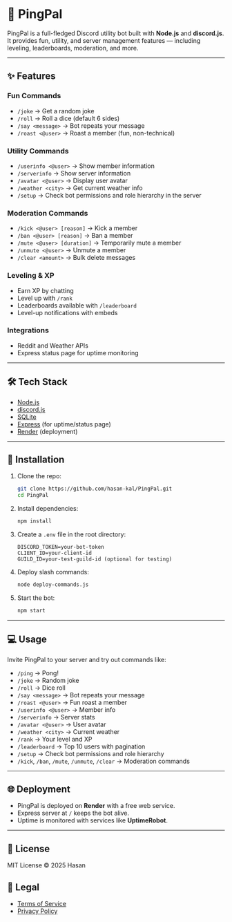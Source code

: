 # 🤖 PingPal

PingPal is a full-fledged Discord utility bot built with **Node.js** and **discord.js**.  
It provides fun, utility, and server management features — including leveling, leaderboards, moderation, and more.  

---

## ✨ Features

### Fun Commands
- `/joke` → Get a random joke
- `/roll` → Roll a dice (default 6 sides)
- `/say <message>` → Bot repeats your message
- `/roast <@user>` → Roast a member (fun, non-technical)

### Utility Commands
- `/userinfo <@user>` → Show member information
- `/serverinfo` → Show server information
- `/avatar <@user>` → Display user avatar
- `/weather <city>` → Get current weather info
- `/setup` → Check bot permissions and role hierarchy in the server

### Moderation Commands
- `/kick <@user> [reason]` → Kick a member
- `/ban <@user> [reason]` → Ban a member
- `/mute <@user> [duration]` → Temporarily mute a member
- `/unmute <@user>` → Unmute a member
- `/clear <amount>` → Bulk delete messages

### Leveling & XP
- Earn XP by chatting
- Level up with `/rank`
- Leaderboards available with `/leaderboard`
- Level-up notifications with embeds

### Integrations
- Reddit and Weather APIs
- Express status page for uptime monitoring

---

## 🛠️ Tech Stack
- [Node.js](https://nodejs.org/)
- [discord.js](https://discord.js.org/)
- [SQLite](https://www.sqlite.org/)
- [Express](https://expressjs.com/) (for uptime/status page)
- [Render](https://render.com/) (deployment)

---

## 🚀 Installation

1. Clone the repo:
   ```bash
   git clone https://github.com/hasan-kal/PingPal.git
   cd PingPal
   ```

2. Install dependencies:
   ```bash
   npm install
   ```

3. Create a `.env` file in the root directory:
   ```
   DISCORD_TOKEN=your-bot-token
   CLIENT_ID=your-client-id
   GUILD_ID=your-test-guild-id (optional for testing)
   ```

4. Deploy slash commands:
   ```bash
   node deploy-commands.js
   ```

5. Start the bot:
   ```bash
   npm start
   ```

---

## 💻 Usage
Invite PingPal to your server and try out commands like:

- `/ping` → Pong!
- `/joke` → Random joke
- `/roll` → Dice roll
- `/say <message>` → Bot repeats your message
- `/roast <@user>` → Fun roast a member
- `/userinfo <@user>` → Member info
- `/serverinfo` → Server stats
- `/avatar <@user>` → User avatar
- `/weather <city>` → Current weather
- `/rank` → Your level and XP
- `/leaderboard` → Top 10 users with pagination
- `/setup` → Check bot permissions and role hierarchy
- `/kick`, `/ban`, `/mute`, `/unmute`, `/clear` → Moderation commands

---

## 🌐 Deployment
- PingPal is deployed on **Render** with a free web service.  
- Express server at `/` keeps the bot alive.  
- Uptime is monitored with services like **UptimeRobot**.

---

## 📜 License
MIT License © 2025 Hasan

## 📄 Legal
- [Terms of Service](./TERMS_OF_SERVICE.md)
- [Privacy Policy](./PRIVACY_POLICY.md)

